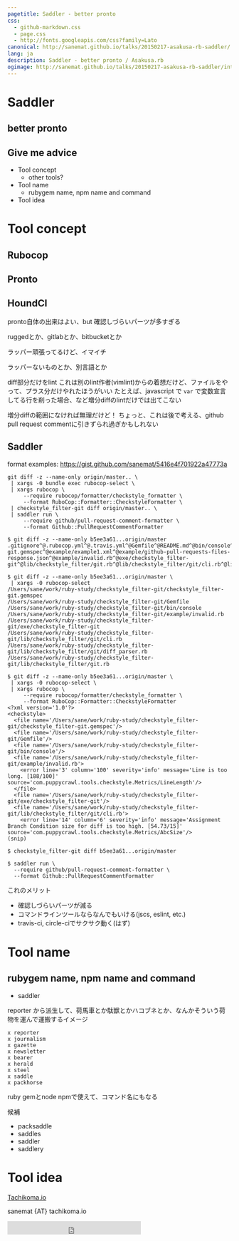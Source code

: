 ```yaml
---
pagetitle: Saddler - better pronto
css:
  - github-markdown.css
  - page.css
  - http://fonts.googleapis.com/css?family=Lato
canonical: http://sanemat.github.io/talks/20150217-asakusa-rb-saddler/
lang: ja
description: Saddler - better pronto / Asakusa.rb
ogimage: http://sanemat.github.io/talks/20150217-asakusa-rb-saddler/interval-pull-requests.gif
---
```

<script type="text/javascript">
  window.analytics=window.analytics||[],window.analytics.methods=["identify","group","track","page","pageview","alias","ready","on","once","off","trackLink","trackForm","trackClick","trackSubmit"],window.analytics.factory=function(t){return function(){var a=Array.prototype.slice.call(arguments);return a.unshift(t),window.analytics.push(a),window.analytics}};for(var i=0;i<window.analytics.methods.length;i++){var key=window.analytics.methods[i];window.analytics[key]=window.analytics.factory(key)}window.analytics.load=function(t){if(!document.getElementById("analytics-js")){var a=document.createElement("script");a.type="text/javascript",a.id="analytics-js",a.async=!0,a.src=("https:"===document.location.protocol?"https://":"http://")+"cdn.segment.io/analytics.js/v1/"+t+"/analytics.min.js";var n=document.getElementsByTagName("script")[0];n.parentNode.insertBefore(a,n)}},window.analytics.SNIPPET_VERSION="2.0.9",
  window.analytics.load("ig7q6np7c1");
  window.analytics.page();
</script>

# Saddler
## better pronto

## Give me advice

* Tool concept
    * other tools?
* Tool name
    * rubygem name, npm name and command
* Tool idea

# Tool concept

## Rubocop

## Pronto

## HoundCI

pronto自体の出来はよい、but 確認しづらいパーツが多すぎる

ruggedとか、gitlabとか、bitbucketとか

ラッパー頑張ってるけど、イマイチ

ラッパーないものとか、別言語とか

diff部分だけをlint これは別のlint作者(vimlint)からの着想だけど、ファイルをやって、プラス分だけやれたほうがいい
たとえば、javascript で `var` で変数宣言してる行を削った場合、など増分diffのlintだけでは出てこない

増分diffの範囲になければ無理だけど！
ちょっと、これは後で考える、github pull request commentに引きずられ過ぎかもしれない

## Saddler

format examples:
https://gist.github.com/sanemat/5416e4f701922a47773a

```
git diff -z --name-only origin/master.. \
 | xargs -0 bundle exec rubocop-select \
 | xargs rubocop \
     --require rubocop/formatter/checkstyle_formatter \
     --format RuboCop::Formatter::CheckstyleFormatter \
 | checkstyle_filter-git diff origin/master.. \
 | saddler run \
     --require github/pull-request-comment-formatter \
     --format Github::PullRequestCommentFormatter
```

```
$ git diff -z --name-only b5ee3a61...origin/master
.gitignore^@.rubocop.yml^@.travis.yml^@Gemfile^@README.md^@bin/console^@bin/setup^@checkstyle_filter-git.gemspec^@example/example1.xml^@example/github-pull-requests-files-response.json^@example/invalid.rb^@exe/checkstyle_filter-git^@lib/checkstyle_filter/git.rb^@lib/checkstyle_filter/git/cli.rb^@lib/checkstyle_filter/git/diff_parser.rb^@

$ git diff -z --name-only b5ee3a61...origin/master \
 | xargs -0 rubocop-select
/Users/sane/work/ruby-study/checkstyle_filter-git/checkstyle_filter-git.gemspec
/Users/sane/work/ruby-study/checkstyle_filter-git/Gemfile
/Users/sane/work/ruby-study/checkstyle_filter-git/bin/console
/Users/sane/work/ruby-study/checkstyle_filter-git/example/invalid.rb
/Users/sane/work/ruby-study/checkstyle_filter-git/exe/checkstyle_filter-git
/Users/sane/work/ruby-study/checkstyle_filter-git/lib/checkstyle_filter/git/cli.rb
/Users/sane/work/ruby-study/checkstyle_filter-git/lib/checkstyle_filter/git/diff_parser.rb
/Users/sane/work/ruby-study/checkstyle_filter-git/lib/checkstyle_filter/git.rb

$ git diff -z --name-only b5ee3a61...origin/master \
 | xargs -0 rubocop-select \
 | xargs rubocop \
     --require rubocop/formatter/checkstyle_formatter \
     --format RuboCop::Formatter::CheckstyleFormatter
<?xml version='1.0'?>
<checkstyle>
  <file name='/Users/sane/work/ruby-study/checkstyle_filter-git/checkstyle_filter-git.gemspec'/>
  <file name='/Users/sane/work/ruby-study/checkstyle_filter-git/Gemfile'/>
  <file name='/Users/sane/work/ruby-study/checkstyle_filter-git/bin/console'/>
  <file name='/Users/sane/work/ruby-study/checkstyle_filter-git/example/invalid.rb'>
    <error line='3' column='100' severity='info' message='Line is too long. [188/100]' source='com.puppycrawl.tools.checkstyle.Metrics/LineLength'/>
  </file>
  <file name='/Users/sane/work/ruby-study/checkstyle_filter-git/exe/checkstyle_filter-git'/>
  <file name='/Users/sane/work/ruby-study/checkstyle_filter-git/lib/checkstyle_filter/git/cli.rb'>
    <error line='14' column='6' severity='info' message='Assignment Branch Condition size for diff is too high. [54.73/15]' source='com.puppycrawl.tools.checkstyle.Metrics/AbcSize'/>
(snip)

$ checkstyle_filter-git diff b5ee3a61...origin/master

$ saddler run \
  --require github/pull-request-comment-formatter \
  --format Github::PullRequestCommentFormatter
```

これのメリット

* 確認しづらいパーツが減る
* コマンドラインツールならなんでもいける(jscs, eslint, etc.)
* travis-ci, circle-ciでサクサク動く(はず)

# Tool name
## rubygem name, npm name and command

* saddler

reporter から派生して、荷馬車とか駄獣とかハコブネとか、なんかそういう荷物を運んで運搬するイメージ

```
x reporter
x journalism
x gazette
x newsletter
x bearer
x herald
x steel
x saddle
x packhorse
```

ruby gemとnode npmで使えて、コマンド名にもなる

候補

* packsaddle
* saddles
* saddler
* saddlery

# Tool idea


[Tachikoma.io][tachikoma-io]

sanemat {AT} tachikoma.io

<iframe src="http://expando.github.io/add/?u=http%3A%2F%2Fsanemat.github.io%2Ftalks%2F20150217-asakusa-rb-saddler%2F&t=Saddler%20-%20better%20pronto%20%2F%20Asakusa.rb" frameborder=0 frametransparency=1 scrolling=no height=30 width=300>
</iframe>

[tachikoma-io]:http://tachikoma.io/?utm_source=talk&utm_medium=slide&utm_campaign=20150217-asakusa-rb-saddler
